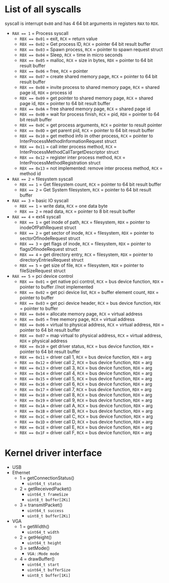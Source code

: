 # List of all syscalls
syscall is interrupt `0x80` and has 4 64 bit arguments in registers `RAX` to `RDX`.  
 * `RAX == 1` = Process syscall
   * `RBX == 0x01` = exit, `RCX` = return value
   * `RBX == 0x02` = Get process ID, `RCX` = pointer 64 bit result buffer
   * `RBX == 0x03` = Spawn process, `RCX` = pointer to spawn request struct
   * `RBX == 0x04` = Sleep, `RCX` = time in micro seconds
   * `RBX == 0x05` = malloc, `RCX` = size in bytes, `RDX` = pointer to 64 bit result buffer
   * `RBX == 0x06` = free, `RCX` = pointer
   * `RBX == 0x07` = create shared memory page, `RCX` = pointer to 64 bit result buffer
   * `RBX == 0x08` = invite process to shared memory page, `RCX` = shared page id, `RDX` = process id
   * `RBX == 0x09` = get pointer to shared memory page, `RCX` = shared page id, `RDX` = pointer to 64 bit result buffer
   * `RBX == 0x0A` = free shared memory page, `RCX` = shared page id
   * `RBX == 0x0B` = wait for process finish, `RCX` = pid, `RDX` = pointer to 64 bit result buffer
   * `RBX == 0x0C` = get process arguments, `RCX` = pointer to result pointer
   * `RBX == 0x0D` = get parent pid, `RCX` = pointer to 64 bit result buffer
   * `RBX == 0x10` = get method info in other process, `RCX` = pointer to InterProcessMethodInformationRequest struct
   * `RBX == 0x11` = call inter process method, `RCX` = InterProcessMethodCallTargetDescriptor struct
   * `RBX == 0x12` = register inter process method, `RCX` = InterProcessMethodRegistration struct
   * `RBX == 0x13` = not implemented: remove inter process method, `RCX` = method id
 * `RAX == 2` = filesystem syscall
   * `RBX == 1` = Get filesystem count, `RCX` = pointer to 64 bit result buffer
   * `RBX == 2` = Get System filesystem, `RCX` = pointer to 64 bit result buffer
 * `RAX == 3` = basic IO syscall
   * `RBX == 1` = write data, `RCX` = one data byte
   * `RBX == 2` = read data, `RCX` = pointer to 8 bit result buffer
 * `RAX == 4` = ext4 syscall
   * `RBX == 1` = get inode of path, `RCX` = filesystem, `RDX` = pointer to inodeOfPathRequest struct
   * `RBX == 2` = get sector of inode, `RCX` = filesystem, `RDX` = pointer to sectorOfInodeRequest struct
   * `RBX == 3` = get flags of inode, `RCX` = filesystem, `RDX` = pointer to flagsOfInodeRequest struct
   * `RBX == 4` = get directory entry, `RCX` = filesystem, `RDX` = pointer to directoryEntriesRequest struct
   * `RBX == 5` = get size of file, `RCX` = filesystem, `RDX` = pointer to fileSizeRequest struct
 * `RAX == 5` = pci device control
   * `RBX == 0x01` = get native pci control, `RCX` = bus device function, `RDX` = pointer to buffer //not implemented
   * `RBX == 0x02` = get pci device list, `RCX` = buffer element count, `RDX` = pointer to buffer
   * `RBX == 0x03` = get pci device header, `RCX` = bus device function, `RDX` = pointer to buffer
   * `RBX == 0x04` = allocate memory page, `RCX` = virtual address
   * `RBX == 0x05` = free memory page, `RCX` = virtual address
   * `RBX == 0x06` = virtual to physical address, `RCX` = virtual address, `RDX` = pointer to 64 bit result buffer
   * `RBX == 0x07` = map virtual to physical address, `RCX` = virtual address, `RDX` = physical address
   * `RBX == 0x10` = get driver status, `RCX` = bus device function, `RDX` = pointer to 64 bit result buffer
   * `RBX == 0x11` = driver call 1, `RCX` = bus device function, `RDX` = arg
   * `RBX == 0x12` = driver call 2, `RCX` = bus device function, `RDX` = arg
   * `RBX == 0x13` = driver call 3, `RCX` = bus device function, `RDX` = arg
   * `RBX == 0x14` = driver call 4, `RCX` = bus device function, `RDX` = arg
   * `RBX == 0x15` = driver call 5, `RCX` = bus device function, `RDX` = arg
   * `RBX == 0x16` = driver call 6, `RCX` = bus device function, `RDX` = arg
   * `RBX == 0x17` = driver call 7, `RCX` = bus device function, `RDX` = arg
   * `RBX == 0x18` = driver call 8, `RCX` = bus device function, `RDX` = arg
   * `RBX == 0x19` = driver call 9, `RCX` = bus device function, `RDX` = arg
   * `RBX == 0x1A` = driver call A, `RCX` = bus device function, `RDX` = arg
   * `RBX == 0x1B` = driver call B, `RCX` = bus device function, `RDX` = arg
   * `RBX == 0x1C` = driver call C, `RCX` = bus device function, `RDX` = arg
   * `RBX == 0x1D` = driver call D, `RCX` = bus device function, `RDX` = arg
   * `RBX == 0x1E` = driver call E, `RCX` = bus device function, `RDX` = arg
   * `RBX == 0x1F` = driver call F, `RCX` = bus device function, `RDX` = arg

# Kernel driver interface
 * USB
 * Ethernet
   * 1 = getConnectionStatus()
     * `uint64_t status`
   * 2 = getReceivedPacket()
     * `uint64_t frameSize`
     * `uint8_t buffer[2Ki]`
   * 3 = transmitPacket()
     * `uint64_t success`
     * `uint8_t buffer[2Ki]`
 * VGA
   * 1 = getWidth()
     * `uint64_t width`
   * 2 = getHeight()
     * `uint64_t height`
   * 3 = setMode()
     * `VGA::Mode mode`
   * 4 = drawBuffer()
     * `uint64_t start`
     * `uint64_t bufferSize`
     * `uint8_t buffer[1Ki]`
